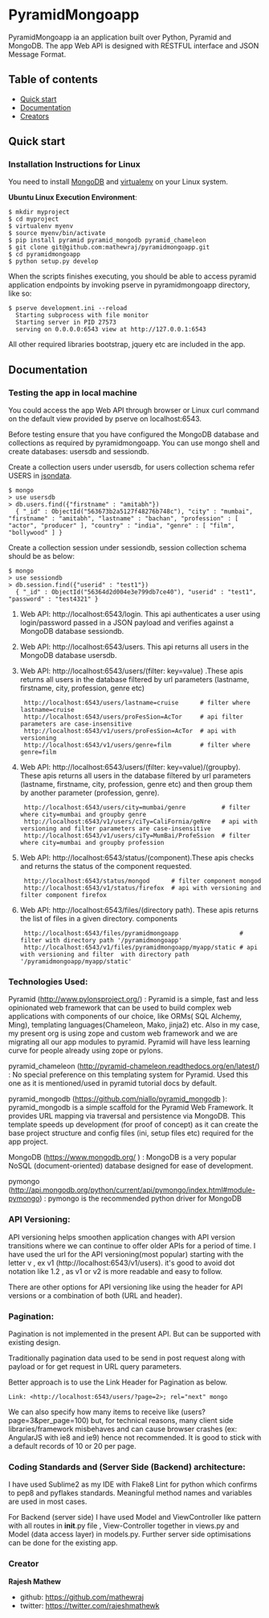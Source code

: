 # PyramidMongoapp

PyramidMongoapp ia an application built over Python, Pyramid and MongoDB. The app Web API is designed with RESTFUL interface and JSON Message Format.


## Table of contents

* [Quick start](#quick-start)
* [Documentation](#documentation)
* [Creators](#creators)



## Quick start 


### Installation Instructions for Linux

You need to install [MongoDB](https://docs.mongodb.org/manual/tutorial/install-mongodb-on-ubuntu/) and [virtualenv](http://docs.python-guide.org/en/latest/dev/virtualenvs/) on your Linux system.


**Ubuntu Linux Execution Environment**:

    $ mkdir myproject
    $ cd myproject
    $ virtualenv myenv
    $ source myenv/bin/activate
    $ pip install pyramid pyramid_mongodb pyramid_chameleon
    $ git clone git@github.com:mathewraj/pyramidmongoapp.git
    $ cd pyramidmongoapp
    $ python setup.py develop


When the  scripts finishes executing, you should be able to access pyramid application
endpoints by invoking pserve in pyramidmongoapp directory, like so:

    $ pserve development.ini --reload
      Starting subprocess with file monitor
      Starting server in PID 27573
      serving on 0.0.0.0:6543 view at http://127.0.0.1:6543


All other required libraries bootstrap, jquery etc are included in the app.

## Documentation

### Testing the app in local machine

You could access the app Web API through browser or Linux curl command on the default view provided by pserve on localhost:6543.

Before testing ensure that you have configured the MongoDB database and collections as required by pyramidmongoapp. You can use mongo shell and create databases: usersdb and sessiondb.

Create a collection users under usersdb, for users collection schema refer USERS  in [jsondata](https://github.com/mathewraj/pyramidmongoapp/blob/master/myapp/jsondata.py).


    $ mongo
    > use usersdb
    > db.users.find({"firstname" : "amitabh"})
      { "_id" : ObjectId("563673b2a5127f48276b748c"), "city" : "mumbai", "firstname" : "amitabh", "lastname" : "bachan", "profession" : [ "actor", "producer" ], "country" : "india", "genre" : [ "film", "bollywood" ] }



Create a collection session under sessiondb, session collection schema should be as below:

    $ mongo
    > use sessiondb
    > db.session.find({"userid" : "test1"})
      { "_id" : ObjectId("56364d2d004e3e799db7ce40"), "userid" : "test1", "password" : "test4321" }



1. Web API: http://localhost:6543/login. This api authenticates a user using login/password passed in a JSON payload and verifies against a  MongoDB database sessiondb.

2. Web API: http://localhost:6543/users. This api returns all users in the MongoDB database usersdb.

3. Web API: http://localhost:6543/users/(filter: key=value) .These apis returns all users in the database filtered by url parameters (lastname, firstname, city, profession, genre etc)

        http://localhost:6543/users/lastname=cruise      # filter where lastname=cruise
        http://localhost:6543/users/proFesSion=AcTor     # api filter parameters are case-insensitive
        http://localhost:6543/v1/users/proFesSion=AcTor  # api with versioning
        http://localhost:6543/v1/users/genre=film        # filter where genre=film

4. Web API: http://localhost:6543/users/(filter: key=value)/(groupby). These apis returns all users in the database filtered by url parameters (lastname, firstname, city, profession, genre etc) and then group them by another parameter (profession, genre).

        http://localhost:6543/users/city=mumbai/genre          # filter where city=mumbai and groupby genre
        http://localhost:6543/v1/users/ciTy=CaliFornia/geNre   # api with versioning and filter parameters are case-insensitive
        http://localhost:6543/v1/users/ciTy=MumBai/ProfeSsion  # filter where city=mumbai and groupby profession

5. Web API: http://localhost:6543/status/(component).These apis checks and returns the status of the component requested.
    
        http://localhost:6543/status/mongod      # filter component mongod
        http://localhost:6543/v1/status/firefox  # api with versioning and filter component firefox 

6. Web API: http://localhost:6543/files/(directory path). These apis returns the list of files in a given directory. components 
    
        http://localhost:6543/files/pyramidmongoapp                 # filter with directory path '/pyramidmongoapp'
        http://localhost:6543/v1/files/pyramidmongoapp/myapp/static # api with versioning and filter  with directory path '/pyramidmongoapp/myapp/static'

      

### Technologies Used:

Pyramid (http://www.pylonsproject.org/) : Pyramid is a simple, fast and less opinionated web framework that can be used to build complex web applications with components of our choice, like ORMs( SQL Alchemy, Ming), templating languages(Chameleon, Mako, jinja2) etc.
Also in my case, my present org is using zope and custom web framework  and we are  migrating all our app modules to pyramid.  Pyramid will have less learning curve for people already using zope or pylons.

pyramid_chameleon (http://pyramid-chameleon.readthedocs.org/en/latest/) : No special preference on this templating system for Pyramid. Used this one as it is mentioned/used in pyramid tutorial docs by default.

pyramid_mongodb (https://github.com/niallo/pyramid_mongodb ): pyramid_mongodb is a simple scaffold for the Pyramid Web Framework. It provides URL mapping via traversal and persistence via MongoDB. This template speeds up development (for proof of concept) as it can create the base  project structure and config files (ini, setup files etc) required for the app project.

MongoDB (https://www.mongodb.org/ ) : MongoDB is a very popular NoSQL (document-oriented) database designed for ease of development. 

pymongo (http://api.mongodb.org/python/current/api/pymongo/index.html#module-pymongo) : pymongo is the recommended python driver for MongoDB


### API Versioning:

API versioning helps smoothen application changes with API version transitions where we can continue to offer older APIs for a period of time. 
I have used the url for the API versioning(most popular) starting with the letter v<version no> , ex v1 (http://localhost:6543/v1/users). it's good to avoid dot notation like 1.2 , as v1 or v2 is more readable and easy to follow.

There are other options for API versioning  like using the header for API versions or a combination of both (URL and header). 


### Pagination: 

Pagination is not implemented in the present API. But can be supported with existing design. 

Traditionally pagination data used to be send in post request  along with payload or for get request in URL query parameters.  

Better approach is to use the Link Header for Pagination as below. 

    Link: <http://localhost:6543/users/?page=2>; rel="next" mongo
    

We can also specify how many items to receive like (users?page=3&per_page=100) but,
for technical reasons, many client side libraries/framework  misbehaves and can cause browser crashes (ex: AngularJS  with ie8 and  ie9)  hence not recommended. It is good to stick with a default records of 10 or 20 per page.


### Coding Standards and (Server Side (Backend) architecture:

I have used Sublime2 as my IDE with Flake8 Lint for python which confirms to pep8 and pyflakes standards. Meaningful method names and variables are used in most cases.

For  Backend (server side) I have used Model and ViewController like pattern  with all routes in __init__.py file , View-Controller  together in views.py and Model (data access layer) in models.py. Further server side optimisations can be done for the existing app.
 


### Creator

**Rajesh Mathew**

* github: <https://github.com/mathewraj>
* twitter: <https://twitter.com/rajeshmathewk>

